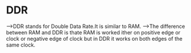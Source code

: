 # DDR

-->DDR stands for Double Data Rate.It is similar to RAM.
-->The difference between RAM and DDR is thate RAM is worked ither on positive edge or clock or negative edge of clock but in DDR it works on both edges of the same clock. 

